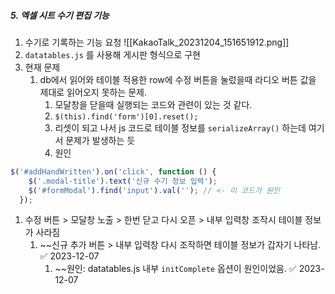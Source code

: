 ##### 5. 엑셀 시트 수기 편집 기능
1. 수기로 기록하는 기능 요청
![[KakaoTalk_20231204_151651912.png]]
2. `datatables.js` 를 사용해 게시판 형식으로 구현
3. 현재 문제
	1. db에서 읽어와 테이블 적용한 row에 수정 버튼을 눌렀을때 라디오 버튼 값을 제대로 읽어오지 못하는 문제.
		1. 모달창을 닫을때 실행되는 코드와 관련이 있는 것 같다.
		2. `$(this).find('form')[0].reset();` 
		3. 리셋이 되고 나서 js 코드로 테이블 정보를 `serializeArray()` 하는데 여기서 문제가 발생하는 듯
		4. 원인
```js
$('#addHandWritten').on('click', function () {
    $('.modal-title').text('신규 수기 정보 입력');
    $('#formModal').find('input').val(''); // <- 이 코드가 원인
  });
```

1. 수정 버튼 > 모달창 노출 > 한번 닫고 다시 오픈 > 내부 입력창 조작시 테이블 정보가 사라짐
	1. ~~신규 추가 버튼 > 내부 입력창 다시 조작하면 테이블 정보가 갑자기 나타남. ✅ 2023-12-07
		1. ~~원인: datatables.js 내부 `initComplete` 옵션이 원인이었음. ✅ 2023-12-07




